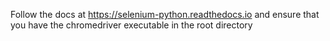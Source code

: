 Follow the docs at https://selenium-python.readthedocs.io and ensure that you have the chromedriver executable in the root directory
